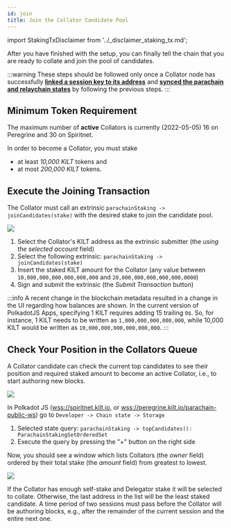 ```yaml
---
id: join
title: Join the Collator Candidate Pool
---
```


import StakingTxDisclaimer from '../_disclaimer_staking_tx.md';

After you have finished with the setup, you can finally tell the chain that you are ready to collate and join the pool of candidates.

:::warning
These steps should be followed only once a Collator node has successfully [**linked a session key to its address**](./03_session_keys.md) and [**synced the parachain and relaychain states**](./04_setup_node.md#sync-the-blockchain-state) by following the previous steps.
:::

## Minimum Token Requirement

The maximum number of **active** Collators is currently (2022-05-05) 16 on Peregrine and 30 on Spiritnet.

In order to become a Collator, you must stake
- at least *10,000 KILT* tokens and
- at most *200,000 KILT* tokens.

## Execute the Joining Transaction

The Collator must call an extrinsic `parachainStaking -> joinCandidates(stake)` with the desired stake to join the candidate pool.

<StakingTxDisclaimer />

![](/img/chain/parachainStaking-joinCandidates.png)

1. Select the Collator's KILT address as the extrinsic submitter (the *using the selected account* field)
2. Select the following extrinsic: `parachainStaking -> joinCandidates(stake)`
3. Insert the staked KILT amount for the Collator (any value between `10,000,000,000,000,000,000` and `20,000,000,000,000,000,0000`)
4. Sign and submit the extrinsic (the *Submit Transaction* button)

:::info
A recent change in the blockchain metadata resulted in a change in the UI regarding how balances are shown.
In the current version of PolkadotJS Apps, specifying 1 KILT requires adding 15 trailing `0`s.
So, for instance, 1 KILT needs to be written as `1,000,000,000,000,000`, while 10,000 KILT would be written as `10,000,000,000,000,000,000`.
:::

## Check Your Position in the Collators Queue

A Collator candidate can check the current top candidates to see their position and required staked amount to become an active Collator, i.e., to start authoring new blocks.

![](/img/chain/parachainStaking-topCandidates1.png)

 In Polkadot JS ([wss://spiritnet.kilt.io](https://polkadot.js.org/apps/?rpc=wss%3A%2F%2Fkilt-rpc.dwellir.com#/explorer), or [wss://peregrine.kilt.io/parachain-public-ws](https://polkadot.js.org/apps/?rpc=wss%3A%2F%2Fperegrine-stg.kilt.io%2Fpara-public-ws#/explorer)) go to `Developer -> Chain state -> Storage`

1. Selected state query: `parachainStaking -> topCandidates(): ParachainStakingSetOrderedSet`
2. Execute the query by pressing the "+" button on the right side

Now, you should see a window which lists Collators (the *owner* field) ordered by their total stake (the *amount* field) from greatest to lowest.

![](/img/chain/parachainStaking-topCandidates2.png)

If the Collator has enough self-stake and Delegator stake it will be selected to collate.
Otherwise, the last address in the list will be the least staked candidate.
A time period of two sessions must pass before the Collator will be authoring blocks, e.g.,  after the remainder of the current session and the entire next one.
